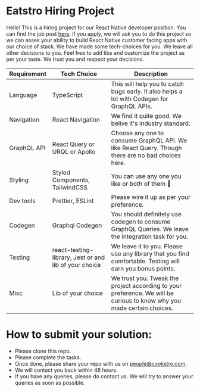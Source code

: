 # Eatstro Hiring Project

Hello! This is a hiring project for our React Native developer position. You can find the job post [here](https://www.linkedin.com/jobs/view/3176111675).
If you apply, we will ask you to do this project so we can asses your ability to build React Native customer facing apps with our choice of stack. We have made some tech-choices for you. We leave all other decisions to you. Feel free to add libs and customize the project as per your taste. We trust you and respect your decisions.

| Requirement | Tech Choice                                           | Description                                                  |
| ----------- | ----------------------------------------------------- | ------------------------------------------------------------ |
| Language    | TypeScript                                            | This will help you to catch bugs early. It also helps a lot with Codegen for GraphQL APIs. |
| Navigation  | React Navigation                                      | We find it quite good. We belive it's industry standard.     |
| GraphQL API | React Query or URQL or Apollo                         | Choose any one to consume GraphQL API. We like React Query. Though there are no bad choices here. |
| Styling     | Styled Components, TailwindCSS                        | You can use any one you like or both of them 🙂               |
| Dev tools   | Prettier, ESLint                                      | Please wire it up as per your preference.                    |
| Codegen     | Graphql Codegen                                       | You should definitely use codegen to consume GraphQL Queries. We leave the integration task for you. |
| Testing     | react-testing-library, Jest or and lib of your choice | We leave it to you. Please use any library that you find comfortable. Testing will earn you bonus points. |
| Misc        | Lib of your choice                                    | We trust you. Tweak the project according to your preference. We will be curious to know why you made certain choices. |

# How to submit your solution:

* Please clone this repo.
* Please complete the tasks.
* Once done, please share your repo with us on [people@cookstro.com](mailto:people@cookstro.com). 
* We will contact you back within 48 hours.
* If you have any queries, please do contact us. We will try to answer your queries as soon as possible.